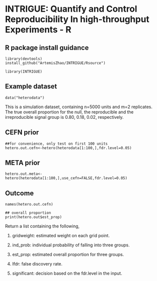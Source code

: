 # INTRIGUE: Quantify and Control Reproducibility In high-throughput Experiments - R

## R package install guidance
```{r}
library(devtools)
install_github("ArtemisZhao/INTRIGUE/Rsource")
```

```{r}
library(INTRIGUE)
```

## Example dataset
```{r}
data("heterodata")
```

This is a simulation dataset, containing n=5000 units and m=2 replicates. The true overall proportion for the null, the reproducible and the irreproducible signal group is 0.80, 0.18, 0.02, respectively.

## CEFN prior
```{r}
##for convenience, only test on first 100 units 
hetero.out.cefn<-hetero(heterodata[1:100,],fdr.level=0.05)
```

## META prior
```{r}
hetero.out.meta<-hetero(heterodata[1:100,],use_cefn=FALSE,fdr.level=0.05)
```
## Outcome
```{r}
names(hetero.out.cefn)

## overall proportion
print(hetero.out$est_prop)
```

Return a list containing the following,

1. gridweight: estimated weight on each grid point.

2. ind_prob: individual probability of falling into three groups.

3. est_prop: estimated overall proportion for three groups.

4. lfdr: false discovery rate.

5. significant: decision based on the fdr.level in the input.



